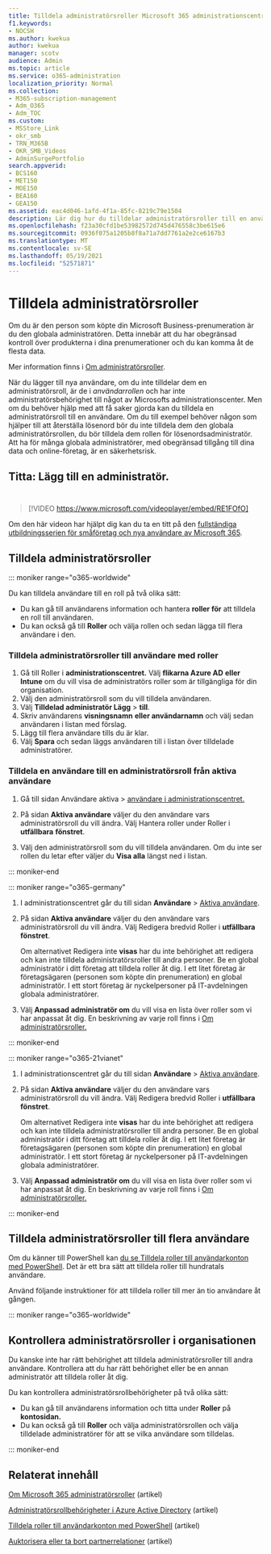 ```yaml
---
title: Tilldela administratörsroller Microsoft 365 administrationscentret
f1.keywords:
- NOCSH
ms.author: kwekua
author: kwekua
manager: scotv
audience: Admin
ms.topic: article
ms.service: o365-administration
localization_priority: Normal
ms.collection:
- M365-subscription-management
- Adm_O365
- Adm_TOC
ms.custom:
- MSStore_Link
- okr_smb
- TRN_M365B
- OKR_SMB_Videos
- AdminSurgePortfolio
search.appverid:
- BCS160
- MET150
- MOE150
- BEA160
- GEA150
ms.assetid: eac4d046-1afd-4f1a-85fc-8219c79e1504
description: Lär dig hur du tilldelar administratörsroller till en användare eller flera användare i ditt företag så att de kan utföra specifika uppgifter i administrationscentret.
ms.openlocfilehash: f23a30cfd1be53982572d745d476558c3be615e6
ms.sourcegitcommit: 0936f075a1205b8f8a71a7dd7761a2e2ce6167b3
ms.translationtype: MT
ms.contentlocale: sv-SE
ms.lasthandoff: 05/19/2021
ms.locfileid: "52571871"
---
```

# <a name="assign-admin-roles"></a>Tilldela administratörsroller

Om du är den person som köpte din Microsoft Business-prenumeration är du den globala administratören. Detta innebär att du har obegränsad kontroll över produkterna i dina prenumerationer och du kan komma åt de flesta data.

Mer information finns i [Om administratörsroller](about-admin-roles.md).

När du lägger till nya användare, om du inte tilldelar dem en administratörsroll, är de i *användarrollen* och har inte administratörsbehörighet till något av Microsofts administrationscenter. Men om du behöver hjälp med att få saker gjorda kan du tilldela en administratörsroll till en användare. Om du till exempel behöver någon som hjälper till att återställa lösenord bör du inte tilldela dem den globala administratörsrollen, du bör tilldela dem rollen för lösenordsadministratör. Att ha för många globala administratörer, med obegränsad tillgång till dina data och online-företag, är en säkerhetsrisk.

## <a name="watch-add-an-adminbrbr"></a>Titta: Lägg till en administratör.<br><br>

> [!VIDEO https://www.microsoft.com/videoplayer/embed/RE1FOfO] 

Om den här videon har hjälpt dig kan du ta en titt på den [fullständiga utbildningsserien för småföretag och nya användare av Microsoft 365](../../business-video/index.yml).

## <a name="assign-admin-roles"></a>Tilldela administratörsroller 

::: moniker range="o365-worldwide"

Du kan tilldela användare till en roll på två olika sätt:

- Du kan gå till användarens information och hantera **roller för** att tilldela en roll till användaren.
- Du kan också gå till **Roller** och välja rollen och sedan lägga till flera användare i den.

### <a name="assign-admin-roles-to-users-using-roles"></a>Tilldela administratörsroller till användare med roller

1. Gå till Roller i **administrationscentret.** Välj **flikarna Azure AD** **eller Intune** om du vill visa de administratörs roller som är tillgängliga för din organisation.
2. Välj den administratörsroll som du vill tilldela användaren.
3. Välj **Tilldelad administratör Lägg** > **till**.
4. Skriv användarens **visningsnamn** **eller användarnamn** och välj sedan användaren i listan med förslag.
5. Lägg till flera användare tills du är klar.
6. Välj **Spara** och sedan läggs användaren till i listan över tilldelade administratörer.

### <a name="assign-a-user-to-an-admin-role-from-active-users"></a>Tilldela en användare till en administratörsroll från aktiva användare

1. Gå till sidan Användare  aktiva > [användare i administrationscentret.](https://go.microsoft.com/fwlink/p/?linkid=834822)

2. På sidan **Aktiva användare** väljer du den användare vars administratörsroll du vill ändra. Välj Hantera roller under Roller i **utfällbara** **fönstret**.

3. Välj den administratörsroll som du vill tilldela användaren. Om du inte ser rollen du letar efter väljer du **Visa alla** längst ned i listan.

::: moniker-end

::: moniker range="o365-germany"

1. I administrationscentret går du till sidan **Användare** > <a href="https://go.microsoft.com/fwlink/p/?linkid=847686" target="_blank">Aktiva användare</a>.

2. På sidan **Aktiva användare** väljer du den användare vars administratörsroll du vill ändra. Välj Redigera bredvid Roller i **utfällbara** **fönstret**. 

    Om alternativet Redigera inte **visas** har du inte behörighet att redigera och kan inte tilldela administratörsroller till andra personer. Be en global administratör i ditt företag att tilldela roller åt dig. I ett litet företag är företagsägaren (personen som köpte din prenumeration) en global administratör. I ett stort företag är nyckelpersoner på IT-avdelningen globala administratörer.

3. Välj **Anpassad administratör om** du vill visa en lista över roller som vi har anpassat åt dig. En beskrivning av varje roll finns i [Om administratörsroller.](about-admin-roles.md)

::: moniker-end

::: moniker range="o365-21vianet"

1. I administrationscentret går du till sidan **Användare** > <a href="https://go.microsoft.com/fwlink/p/?linkid=850628" target="_blank">Aktiva användare</a>.

2. På sidan **Aktiva användare** väljer du den användare vars administratörsroll du vill ändra. Välj Redigera bredvid Roller i **utfällbara** **fönstret**.

    Om alternativet Redigera inte **visas** har du inte behörighet att redigera och kan inte tilldela administratörsroller till andra personer. Be en global administratör i ditt företag att tilldela roller åt dig. I ett litet företag är företagsägaren (personen som köpte din prenumeration) en global administratör. I ett stort företag är nyckelpersoner på IT-avdelningen globala administratörer.

3. Välj **Anpassad administratör om** du vill visa en lista över roller som vi har anpassat åt dig. En beskrivning av varje roll finns i [Om administratörsroller.](about-admin-roles.md)

::: moniker-end

## <a name="assign-admin-roles-to-multiple-users"></a>Tilldela administratörsroller till flera användare

Om du känner till PowerShell kan [du se Tilldela roller till användarkonton med PowerShell](../../enterprise/assign-roles-to-user-accounts-with-microsoft-365-powershell.md). Det är ett bra sätt att tilldela roller till hundratals användare.
  
Använd följande instruktioner för att tilldela roller till mer än tio användare åt gången.

::: moniker range="o365-worldwide"

## <a name="check-admin-roles-in-your-organization"></a>Kontrollera administratörsroller i organisationen

Du kanske inte har rätt behörighet att tilldela administratörsroller till andra användare. Kontrollera att du har rätt behörighet eller be en annan administratör att tilldela roller åt dig.

Du kan kontrollera administratörsrollbehörigheter på två olika sätt:

- Du kan gå till användarens information och titta under **Roller** på **kontosidan.**
- Du kan också gå till **Roller** och välja administratörsrollen och välja tilldelade administratörer för att se vilka användare som tilldelas.

::: moniker-end

## <a name="related-content"></a>Relaterat innehåll

[Om Microsoft 365 administratörsroller](about-admin-roles.md) (artikel)

[Administratörsrollbehörigheter i Azure Active Directory](/azure/active-directory/users-groups-roles/directory-assign-admin-roles#available-roles) (artikel)

[Tilldela roller till användarkonton med PowerShell](../../enterprise/assign-roles-to-user-accounts-with-microsoft-365-powershell.md) (artikel)

[Auktorisera eller ta bort partnerrelationer](../misc/add-partner.md) (artikel)